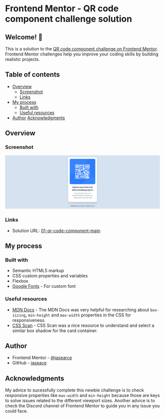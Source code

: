 # Frontend Mentor - QR code component challenge solution

## Welcome! 👋

This is a solution to the [QR code component challenge on Frontend Mentor](https://www.frontendmentor.io/challenges/qr-code-component-iux_sIO_H). Frontend Mentor challenges help you improve your coding skills by building realistic projects. 

## Table of contents

- [Overview](#overview)
  - [Screenshot](#screenshot)
  - [Links](#links)
- [My process](#my-process)
  - [Built with](#build-with)
  - [Useful resources](#useful-resources)
- [Author](#author)
 [Acknowledgments](#acknowledgments)

 ## Overview

 ### Screenshot

 ![](./results/qr-code-component-Desktop.png)

### Links

- Solution URL: [01-qr-code-component-main]()


## My process

### Built with

- Semantic HTML5 markup
- CSS custom properties and variables
- Flexbox
- [Google Fonts](https://fonts.google.com/) - For custom font

### Useful resources

- [MDN Docs](https://developer.mozilla.org/en-US/) - The MDN Docs was very helpful for researching about ```box-sizing```, ```min-height``` and ```max-width``` properties in the CSS for responsiveness.
- [CSS Scan](https://getcssscan.com/css-box-shadow-examples) - CSS Scan was a nice resource to understand and select a similar box shadow for the card container.

## Author

- Frontend Mentor - [@jasearce](https://www.frontendmentor.io/profile/jasearce)
- GitHub - [jaseace](https://github.com/jasearce)

## Acknowledgments

My advice to sucessfully complete this newbie challenge is to check responsive properties like ```max-width``` and ```min-height``` because those are keys to solve issues related to the different viewport sizes. Another advice is to check the Discord channel of Frontend Mentor to guide you in any issue you could face.